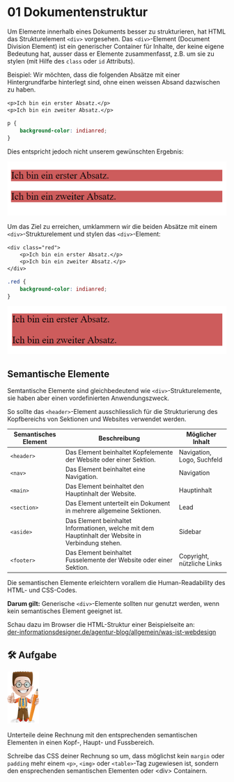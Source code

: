 # 01 Dokumentenstruktur

Um Elemente innerhalb eines Dokuments besser zu strukturieren, hat HTML das Strukturelement `<div>` vorgesehen. Das `<div>`-Element (Document Division Element) ist ein generischer Container für Inhalte, der keine eigene Bedeutung hat, ausser dass er Elemente zusammenfasst, z.B. um sie zu stylen (mit Hilfe des `class` oder `id` Attributs).

Beispiel: Wir möchten, dass die folgenden Absätze mit einer Hintergrundfarbe hinterlegt sind, ohne einen weissen Absand dazwischen zu haben.

```markup
<p>Ich bin ein erster Absatz.</p>
<p>Ich bin ein zweiter Absatz.</p>
```

```css
p {
    background-color: indianred;
}
```

Dies entspricht jedoch nicht unserem gewünschten Ergebnis:

![Absätze mit Hintergrund](../.gitbook/assets/p-background.PNG)

Um das Ziel zu erreichen, umklammern wir die beiden Absätze mit einem `<div>`-Strukturelement und stylen das `<div>`-Element:

```markup
<div class="red">
    <p>Ich bin ein erster Absatz.</p>
    <p>Ich bin ein zweiter Absatz.</p>
</div>
```

```css
.red {
    background-color: indianred;
}
```

![Div mit Hintergrund](../.gitbook/assets/div-background.PNG)

## Semantische Elemente

Semtantische Elemente sind gleichbedeutend wie `<div>`-Strukturelemente, sie haben aber einen vordefinierten Anwendungszweck.

So sollte das `<header>`-Element ausschliesslich für die Strukturierung des Kopfbereichs von Sektionen und Websites verwendet werden.

| Semantisches Element | Beschreibung                                                                                       | Möglicher Inhalt           |
| -------------------- | -------------------------------------------------------------------------------------------------- | -------------------------- |
| `<header>`           | Das Element beinhaltet Kopfelemente der Website oder einer Sektion.                                | Navigation, Logo, Suchfeld |
| `<nav>`              | Das Element beinhaltet eine Navigation.                                                            | Navigation                 |
| `<main>`             | Das Element beinhaltet den Hauptinhalt der Website.                                                | Hauptinhalt                |
| `<section>`          | Das Element unterteilt ein Dokument in mehrere allgemeine Sektionen.                               | Lead                       |
| `<aside>`            | Das Element beinhaltet Informationen, welche mit dem Hauptinhalt der Website in Verbindung stehen. | Sidebar                    |
| `<footer>`           | Das Element beinhaltet Fusselemente der Website oder einer Sektion.                                | Copyright, nützliche Links |

Die semantischen Elemente erleichtern vorallem die Human-Readability des HTML- und CSS-Codes.

**Darum gilt:** Generische `<div>`-Elemente sollten nur genutzt werden, wenn kein semantisches Element geeignet ist.

Schau dazu im Browser die HTML-Struktur einer Beispielseite an: \
[der-informationsdesigner.de/agentur-blog/allgemein/was-ist-webdesign](https://www.der-informationsdesigner.de/agentur-blog/allgemein/was-ist-webdesign/)

## 🛠️ Aufgabe

![](../.gitbook/assets/ralph.png)

Unterteile deine Rechnung mit den entsprechenden semantischen Elementen in einen Kopf-, Haupt- und Fussbereich.&#x20;

Schreibe das CSS deiner Rechnung so um, dass möglichst kein `margin` oder `padding` mehr einem `<p>`, `<img>` oder `<table>`-Tag zugewiesen ist, sondern den ensprechenden semantischen Elementen oder \<div> Containern.

